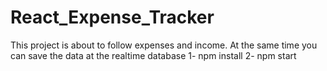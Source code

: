 # React_Expense_Tracker
This project is about to follow expenses and income. At the same time you can save the data at the realtime database
1- npm install
2- npm start